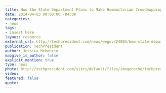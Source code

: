 ```yaml
---
title: How the State Department Plans to Make Humanitarian Crowdmapping Mainstream
date: 2014-04-03 00:00:00 -04:00
categories:
- news
tags:
- insert here
layout: resource
external_url: http://techpresident.com/news/wegov/24893/how-state-department-plans-make-humanitarian-crowdmapping-mainstream
publication: TechPresident
author: Jessica Mckenzie
mapgive_is_author: false
explicit_mention: true
type: news
photo: http://techpresident.com/sites/default/files/imagecache/techpresident_leader/files/Screen%20Shot%202014-04-03%20at%203.38.25%20PM.png
video: 
featured: false
quote: 
---
```


